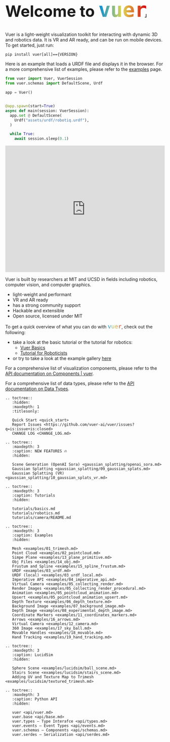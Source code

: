 <h1 class="full-width" style="font-size: 49px">Welcome to <code style="font-size: 1.3em; background-clip: text; color: transparent; background-image: linear-gradient(to right, rgb(0,140,220), rgb(226,213,79), rgb(210,0,12));">vuer</code><span style="font-size: 0.3em; margin-left: -0.5em; margin-right:-0.4em;">｣</span></h1>

<link rel="stylesheet" href="_static/title_resize.css">

Vuer is a light-weight visualization toolkit for interacting with dynamic 3D and robotics data. It is
VR and AR ready, and can be run on mobile devices. To get started, just run:

```shell
pip install vuer[all]=={VERSION}
```

Here is an example that loads a URDF file and displays it in the browser. For a more comprehensive list of examples, please refer to the [examples](examples/01_trimesh) page.

```python
from vuer import Vuer, VuerSession
from vuer.schemas import DefaultScene, Urdf

app = Vuer()


@app.spawn(start=True)
async def main(session: VuerSession):
  app.set @ DefaultScene(
    Urdf("assets/urdf/robotiq.urdf"),
  )

  while True:
    await session.sleep(0.1)
```

<iframe src="https://vuer.ai?collapseMenu=True&background=131416,fff&initCamPos=2.8,2.2,2.5&ws=ws%3A%2F%2Flocalhost%3A8012&scene=3gAJqGNoaWxkcmVukd4ABKhjaGlsZHJlbpHeAAaoY2hpbGRyZW6Qo3RhZ6RVcmRmo2tleaExo3NyY9lSaHR0cHM6Ly9yYXcuZ2l0aHVidXNlcmNvbnRlbnQuY29tL25hc2EtanBsL20yMDIwLXVyZGYtbW9kZWxzL21haW4vcm92ZXIvbTIwMjAudXJkZqtqb2ludFZhbHVlc94AAKhyb3RhdGlvbpPLQAkeuGAAAAAAAKN0YWenTW92YWJsZaNrZXmhMqhwb3NpdGlvbpMAAMs%2FwzMzQAAAAKN0YWelU2NlbmWja2V5oTOidXCTAAABpGdyaWTDqHNob3dMZXZhwqtyYXdDaGlsZHJlbpLeAASoY2hpbGRyZW6Qo3RhZ6xBbWJpZW50TGlnaHSja2V5tWRlZmF1bHRfYW1iaWVudF9saWdodKlpbnRlbnNpdHkB3gAFqGNoaWxkcmVukKN0YWewRGlyZWN0aW9uYWxMaWdodKNrZXm5ZGVmYXVsdF9kaXJlY3Rpb25hbF9saWdodKlpbnRlbnNpdHkBpmhlbHBlcsOsaHRtbENoaWxkcmVukLJiYWNrZ3JvdW5kQ2hpbGRyZW6Q" width="100%" height="400px" frameborder="0"></iframe>

Vuer is built by researchers at MIT and UCSD in fields including robotics, computer vision, and computer graphics.

- light-weight and performant
- VR and AR ready
- has a strong community support
- Hackable and extensible
- Open source, licensed under MIT

To get a quick overview of what you can do with  <code style="font-size: 1.3em; background-clip: text; color: transparent; background-image: linear-gradient(to right, rgb(0,140,220), rgb(226,213,79), rgb(210,0,12));">vuer</code>, check out the following:

- take a look at the basic tutorial or the tutorial for robotics:
  - [Vuer Basics](tutorials/basics)
  - [Tutorial for Roboticists](tutorials/robotics)
- or try to take a look at the example gallery [here](examples/01_trimesh)

For a comprehensive list of visualization components, please refer to
the [API documentation on Components | vuer](https://docs.vuer.ai/en/latest/api/vuer.html).

For a comprehensive list of data types, please refer to the [API documentation on Data Types](https://docs.vuer.ai/en/latest/api/types.html).


<!-- prettier-ignore-start -->

```{eval-rst}
.. toctree::
   :hidden:
   :maxdepth: 1
   :titlesonly:

   Quick Start <quick_start>
   Report Issues <https://github.com/vuer-ai/vuer/issues?q=is:issue+is:closed>
   CHANGE LOG <CHANGE_LOG.md>
   
.. toctree::
   :maxdepth: 3
   :caption: NEW FEATURES 🔥
   :hidden:
   
   Scene Generation (OpenAI Sora) <gaussian_splatting/openai_sora.md>
   Gaussian Splatting <gaussian_splatting/09_gaussian_splats.md>
   Gaussian Splatting (VR) <gaussian_splatting/10_gaussian_splats_vr.md>
   
.. toctree::
   :maxdepth: 3
   :caption: Tutorials
   :hidden:
   
   tutorials/basics.md
   tutorials/robotics.md
   tutorials/camera/README.md
   
.. toctree::
   :maxdepth: 3
   :caption: Examples
   :hidden:
   
   Mesh <examples/01_trimesh.md>
   Point Cloud <examples/02_pointcloud.md>
   Simpe Plane <examples/13_plane_primitive.md>
   Obj Files <examples/14_obj.md>
   Frustum and Spline <examples/15_spline_frustum.md>
   URDF <examples/03_urdf.md>
   URDF (local) <examples/03_urdf_local.md>
   Imperative API <examples/04_imperative_api.md>
   Virtual Camera <examples/05_collecting_render.md>
   Render Images <examples/05_collecting_render_procedural.md>
   Animation <examples/05_pointcloud_animation.md>
   Upsert <examples/05_pointcloud_animation_upsert.md>
   Depth Texture <examples/06_depth_texture.md>
   Background Image <examples/07_background_image.md>
   Depth Image <examples/08_experimental_depth_image.md>
   Coordinate Markers <examples/11_coordinates_markers.md>
   Arrows <examples/16_arrows.md>
   Virtual Camera <examples/12_camera.md>
   360 Image <examples/17_sky_ball.md>
   Movable Handles <examples/18_movable.md>
   Hand Tracking <examples/19_hand_tracking.md>
   
.. toctree::
   :maxdepth: 3
   :caption: LucidSim
   :hidden:
   
   Sphere Scene <examples/lucidsim/ball_scene.md>
   Stairs Scene <examples/lucidsim/stairs_scene.md>
   Adding UV and Texture Map to Trimesh <examples/lucidsim/textured_trimesh.md>

.. toctree::
   :maxdepth: 3
   :caption: Python API
   :hidden:
   
   vuer <api/vuer.md>
   vuer.base <api/base.md>
   vuer.types — Type Interafce <api/types.md>
   vuer.events — Event Types <api/events.md>
   vuer.schemas — Components <api/schemas.md>
   vuer.serdes — Serialization <api/serdes.md>
    
```
